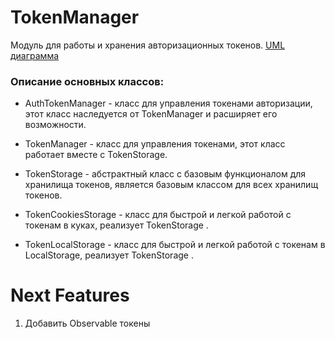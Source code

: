 # TokenManager
Модуль для работы и хранения авторизационных токенов.
[UML диаграмма](https://app.diagrams.net/#G13paFyaW6ByYMy2tUq4OcXsleWUjhi4SY)

### Описание основных классов:

- AuthTokenManager - класс для управления токенами авторизации, этот класс наследуется от TokenManager и расширяет его возможности.

- TokenManager - класс для управления токенами, этот класс работает вместе с TokenStorage.

- TokenStorage - абстрактный класс с базовым функционалом для хранилища токенов, является базовым классом для всех хранилищ токенов.

- TokenCookiesStorage - класс для быстрой и легкой работой с токенам в куках, реализует TokenStorage .

- TokenLocalStorage - класс для быстрой и легкой работой с токенам в LocalStorage, реализует TokenStorage .

# Next Features
1. Добавить Observable токены
